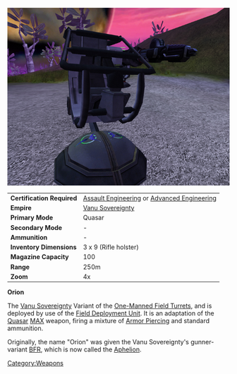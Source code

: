 ![](images/Orion.jpg "Orion.jpg")

|                            |                                                                                                  |
| -------------------------- | ------------------------------------------------------------------------------------------------ |
| **Certification Required** | [Assault Engineering](../certifications/Assault_Engineering.md) or [Advanced Engineering](../certifications/Advanced_Engineering.md) |
| **Empire**                 | [Vanu Sovereignty](../etc/Vanu_Sovereignty.md)                                                          |
| **Primary Mode**           | Quasar                                                                                           |
| **Secondary Mode**         | \-                                                                                               |
| **Ammunition**             | \-                                                                                               |
| **Inventory Dimensions**   | 3 x 9 (Rifle holster)                                                                            |
| **Magazine Capacity**      | 100                                                                                              |
| **Range**                  | 250m                                                                                             |
| **Zoom**                   | 4x                                                                                               |

**Orion**

The [Vanu Sovereignty](../etc/Vanu_Sovereignty.md) Variant of the
[One-Manned Field Turrets](weapons/One-Manned_Field_Turret.md), and is
deployed by use of the [Field Deployment
Unit](Field_Deployment_Unit.md). It is an adaptation of the
[Quasar](../items/Quasar.md) [MAX](../items/Mechanized_Assault_Exo-Suit.md) weapon, firing a
mixture of [Armor Piercing](../terminology/Armor_Piercing.md) and standard
ammunition.

Originally, the name "Orion" was given the Vanu Sovereignty's
gunner-variant [BFR](../vehicles/BattleFrame_Robotics.md), which is now called the
[Aphelion](../vehicles/Aphelion.md).

[Category:Weapons](Category:Weapons.md)
